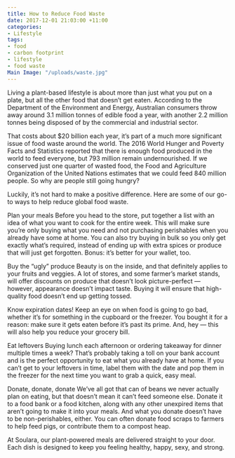 ```yaml
---
title: How to Reduce Food Waste
date: 2017-12-01 21:03:00 +11:00
categories:
- Lifestyle
tags:
- food
- carbon footprint
- lifestyle
- food waste
Main Image: "/uploads/waste.jpg"
---
```


Living a plant-based lifestyle is about more than just what you put on a plate, but all the other food that doesn’t get eaten. According to the Department of the Environment and Energy, Australian consumers throw away around 3.1 million tonnes of edible food a year, with another 2.2 million tonnes being disposed of by the commercial and industrial sector. 

That costs about $20 billion each year, it’s part of a much more significant issue of food waste around the world. The 2016 World Hunger and Poverty Facts and Statistics reported that there is enough food produced in the world to feed everyone, but 793 million remain undernourished. If we conserved just one quarter of wasted food, the Food and Agriculture Organization of the United Nations estimates that we could feed 840 million people. So why are people still going hungry? 

Luckily, it’s not hard to make a positive difference. Here are some of our go-to ways to help reduce global food waste.

Plan your meals
Before you head to the store, put together a list with an idea of what you want to cook for the entire week. This will make sure you’re only buying what you need and not purchasing perishables when you already have some at home. You can also try buying in bulk so you only get exactly what’s required, instead of ending up with extra spices or produce that will just get forgotten. Bonus: it’s better for your wallet, too. 

Buy the “ugly” produce
Beauty is on the inside, and that definitely applies to your fruits and veggies. A lot of stores, and some farmer’s market stands, will offer discounts on produce that doesn’t look picture-perfect — however, appearance doesn’t impact taste. Buying it will ensure that high-quality food doesn’t end up getting tossed.

Know expiration dates!
Keep an eye on when food is going to go bad, whether it’s for something in the cupboard or the freezer. You bought it for a reason: make sure it gets eaten before it’s past its prime. And, hey — this will also help you reduce your grocery bill.

Eat leftovers
Buying lunch each afternoon or ordering takeaway for dinner multiple times a week? That’s probably taking a toll on your bank account and is the perfect opportunity to eat what you already have at home. If you can’t get to your leftovers in time, label them with the date and pop them in the freezer for the next time you want to grab a quick, easy meal. 

Donate, donate, donate
We’ve all got that can of beans we never actually plan on eating, but that doesn’t mean it can’t feed someone else. Donate it to a food bank or a food kitchen, along with any other unexpired items that aren’t going to make it into your meals. And what you donate doesn’t have to be non-perishables, either. You can often donate food scraps to farmers to help feed pigs, or contribute them to a compost heap.  

At Soulara, our plant-powered meals are delivered straight to your door. Each dish is designed to keep you feeling healthy, happy, sexy, and strong. 
